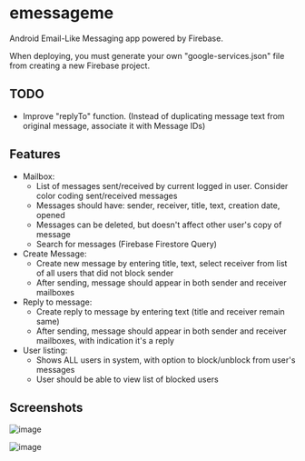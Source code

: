# emessageme
Android Email-Like Messaging app powered by Firebase. 

When deploying, you must generate your own "google-services.json" file from creating a new Firebase project.

## TODO

* Improve "replyTo" function. (Instead of duplicating message text from original message, associate it with Message IDs)

## Features

* Mailbox:
  * List of messages sent/received by current logged in user. Consider color coding sent/received messages
  * Messages should have: sender, receiver, title, text, creation date, opened
  * Messages can be deleted, but doesn't affect other user's copy of message
  * Search for messages (Firebase Firestore Query)
 * Create Message:
   * Create new message by entering title, text, select receiver from list of all users that did not block sender
   * After sending, message should appear in both sender and receiver mailboxes
 * Reply to message:
   * Create reply to message by entering text (title and receiver remain same)
   * After sending, message should appear in both sender and receiver mailboxes, with indication it's a reply
 * User listing:
   * Shows ALL users in system, with option to block/unblock from user's messages
   * User should be able to view list of blocked users


## Screenshots

![image](https://github.com/j-sprague/emessageme/assets/73149971/84412734-e163-4c04-9dea-1de7914ee060)

![image](https://github.com/j-sprague/emessageme/assets/73149971/7810732c-d5d1-4c2e-9ebe-9ce7bd286a51)
